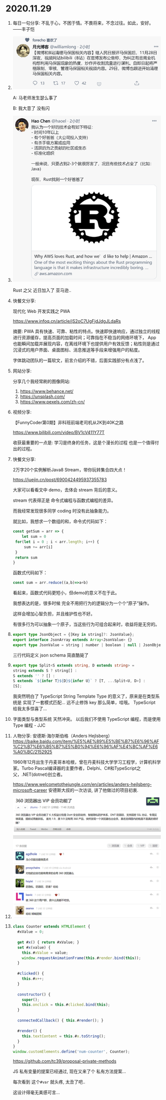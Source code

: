 # 2020.11.29

1. 每日一句分享: 不乱于心，不困于情。不畏将来，不念过往。如此，安好。——丰子恺

2. ![image-20201129141341653](docs/image-20201129141341653.png)

   A: 马老师发生瑟么事了

   B: 我大意了 没有闪

3. ![image-20201129141405617](docs/image-20201129141405617.png)

   Rust 之父 近日加入了 亚马逊..

4. 快餐文分享:

   现代化 Web 开发实践之 PWA

   https://www.infoq.cn/article/jS2oC7UgFjdJdgJLdaRs

   摘要: PWA 具有快速、可靠、粘性的特点。快速即快速响应，通过独立的线程进行资源缓存，提高页面的加载时间；可靠指在不稳当的网络环境下， App 也能瞬间加载并展现内容，在离线环境下也提供用户有效反馈；粘性则是通过沉浸式的用户界面、桌面图标、消息推送等手段来增强用户的粘度。

   字体跳动团队的一篇软文，前言介绍的不错，后面实践部分有点浅了。

5. 网站分享:

   分享几个我经常刷的图像网站:

   1. https://www.behance.net/
   2. https://unsplash.com/
   3. https://www.pexels.com/zh-cn/

6. 视频分享:

   【FunnyCoder第0期】非科班前端老司机从2K到40K之路

   https://www.bilibili.com/video/BV1cV411Y77T

   收获最重要的一点是: 学习是终身的任务，这是个漫长的过程 也是一个值得付出的过程。

7. 快餐文分享:

   2万字20个实例解析Java8 Stream，带你玩转集合四大点！

   https://juejin.cn/post/6900424495937355783

   大家可以看看文中 demo，去体会 stream 背后的意义。

   stream 代表得正是 命令式编程与函数式编程的差异。

   而我经常发现很多同学 coding 时没有此抽象能力。

   就比如，我想求一个数组的和，命令式代码如下：

   ```js
   const getSum = arr => {
       let sum = 0
   	for(let i = 0 ; i < arr.length; i++) {
       	sum += arr[i]
   	}
   	return sum
   }
   ```

    函数式代码如下：

   ```js
   const sum = arr.reduce((a,b)=>a+b)
   ```

   看起来，函数式代码更短小，但demo的意义不在于此。

   我想表达的是，很多时候 完全不用把行为的逻辑分为一个个“原子”操作。

   这样会增加心智负担，并且维护性也不好。

   有很多行为可以抽象一个原子，当这些行为可组合起来时，收益将是无穷的。

8. ```ts
   export type JsonObject = {[Key in string]?: JsonValue};
   export interface JsonArray extends Array<JsonValue> {}
   export type JsonValue = string | number | boolean | null | JsonObject | JsonArray;
   ```

   三行代码定义 json schema 简直酷毙了

9. ```ts
   export type Split<S extends string, D extends string> =
   string extends S ? string[] :
   S extends '' ? [] :
   S extends `${infer T}${D}${infer U}` ? [T, ...Split<U, D>] :
   [S];
   ```

   我突然明白了 TypeScript String Template Type 的意义了，原来是在类型系统是 实现了一套模式匹配... 远不止修饰 key 那么简单，哇哦。
   TypeScript 给我太多惊喜了...

10. 字面类型与类型系统 天然冲突。
    以后我们不使用 TypeScript 编程，而是使用 Type 编程 - JJC

11. 人物分享: 
    安德斯·海尔斯伯格（Anders Hejlsberg）
    https://baike.baidu.com/item/%E5%AE%89%E5%BE%B7%E6%96%AF%C2%B7%E6%B5%B7%E5%B0%94%E6%96%AF%E4%BC%AF%E6%A0%BC/2152925

    1960年12月出生于丹麦哥本哈根，曾在丹麦科技大学学习工程学，计算机科学家。Turbo Pascal编译器的主要作者，Delphi、C#和TypeScript之父，.NET(dotnet)创立者。

    https://www.welcometothejungle.com/en/articles/anders-hejlsberg-microsoft-career
    安德斯大叔的一次访谈, 讲了他做过的项目初衷.

12. ![image-20201129213020631](docs/image-20201129213020631.png)

13. ```js
    class Counter extends HTMLElement {
      #xValue = 0;
    
      get #x() { return #xValue; }
      set #x(value) {
        this.#xValue = value;
        window.requestAnimationFrame(this.#render.bind(this));
      }
    
      #clicked() {
        this.#x++;
      }
    
      constructor() {
        super();
        this.onclick = this.#clicked.bind(this);
      }
    
      connectedCallback() { this.#render(); }
    
      #render() {
        this.textContent = this.#x.toString();
      }
    }
    window.customElements.define('num-counter', Counter);
    ```

    https://github.com/tc39/proposal-private-methods

    JS 私有变量的提案已经通过, 现在又来了个 私有方法提案...

    每次看到 这个`#var` 就头疼, 太丑了吧..

    这设计得毫无美感可言...

    